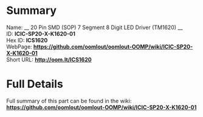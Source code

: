 
Summary
=================
  
Name: __ 20 Pin SMD (SOP) 7 Segment 8 Digit LED Driver (TM1620) __    
ID: __ICIC-SP20-X-K1620-01__   
Hex ID: __ICS1620__   
WebPage: __https://github.com/oomlout/oomlout-OOMP/wiki/ICIC-SP20-X-K1620-01__   
Short URL: __http://oom.lt/ICS1620__   

Full Details
==========================
Full summary of this part can be found in the wiki:   
__https://github.com/oomlout/oomlout-OOMP/wiki/ICIC-SP20-X-K1620-01__    

